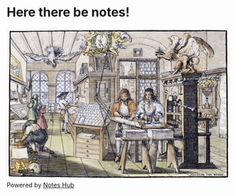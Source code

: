 # Here there be notes!
![image](.attachments/4ffd200ff094fe25565636335dfe44d8e3a0ed4e.jpg) 
Powered by [Notes Hub](https://about.noteshub.app/)
